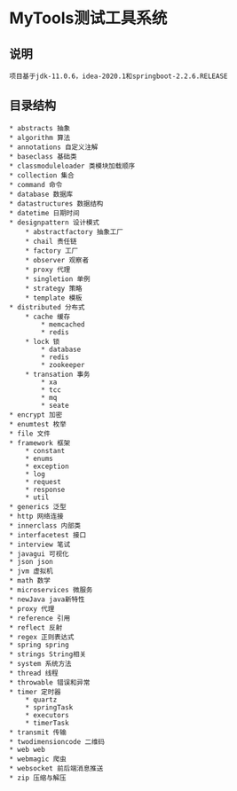 MyTools测试工具系统
====

说明
----
    项目基于jdk-11.0.6，idea-2020.1和springboot-2.2.6.RELEASE

目录结构
----
    * abstracts 抽象
    * algorithm 算法
    * annotations 自定义注解
    * baseclass 基础类
    * classmoduleloader 类模块加载顺序
    * collection 集合
    * command 命令
    * database 数据库
    * datastructures 数据结构
    * datetime 日期时间
    * designpattern 设计模式
        * abstractfactory 抽象工厂
        * chail 责任链
        * factory 工厂
        * observer 观察者
        * proxy 代理
        * singletion 单例
        * strategy 策略
        * template 模板
    * distributed 分布式
        * cache 缓存
            * memcached
            * redis
        * lock 锁
            * database
            * redis
            * zookeeper
        * transation 事务
            * xa
            * tcc
            * mq
            * seate
    * encrypt 加密
    * enumtest 枚举
    * file 文件
    * framework 框架
        * constant
        * enums
        * exception
        * log
        * request
        * response
        * util
    * generics 泛型
    * http 网络连接
    * innerclass 内部类
    * interfacetest 接口
    * interview 笔试
    * javagui 可视化
    * json json
    * jvm 虚拟机
    * math 数学
    * microservices 微服务
    * newJava java新特性
    * proxy 代理
    * reference 引用
    * reflect 反射
    * regex 正则表达式
    * spring spring
    * strings String相关
    * system 系统方法
    * thread 线程
    * throwable 错误和异常
    * timer 定时器
        * quartz
        * springTask
        * executors
        * timerTask
    * transmit 传输
    * twodimensioncode 二维码
    * web web
    * webmagic 爬虫
    * websocket 前后端消息推送
    * zip 压缩与解压